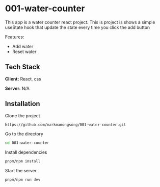 # 001-water-counter

This app is a water counter react project. This is project is shows a simple useState hook that update the state every time you click the add button

Features:
- Add water 
- Reset water


## Tech Stack

**Client:** React, css

**Server:** N/A

## Installation

Clone the project 
```bash
https://github.com/markmanongsong/001-water-counter.git
```
Go to the directory
```bash 
cd 001-water-counter
```

Install dependencies
```bash
pnpm/npm install
```
Start the server
```bash
pnpm/npm run dev
